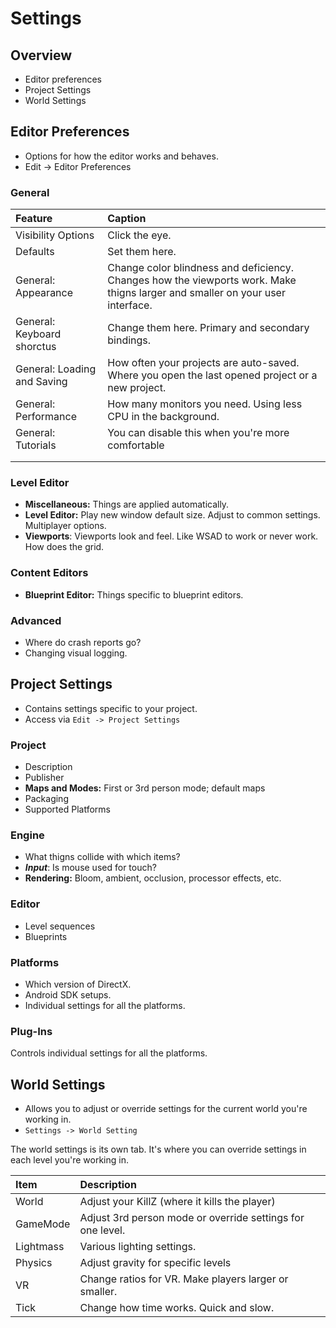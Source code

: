 # Settings

## Overview

* Editor preferences
* Project Settings
* World Settings

## Editor Preferences

* Options for how the editor works and behaves.
* Edit -&gt; Editor Preferences

### General

| Feature | Caption |
| :--- | :--- |
| Visibility Options | Click the eye. |
| Defaults | Set them here. |
| General: Appearance | Change color blindness and deficiency. Changes how the viewports work. Make thigns larger and smaller on your user interface. |
| General: Keyboard shorctus | Change them here. Primary and secondary bindings. |
| General: Loading and Saving | How often your projects are auto-saved. Where you open the last opened project or a new project. |
| General: Performance | How many monitors you need. Using less CPU in the background. |
| General: Tutorials | You can disable this when you're more comfortable |
|  |  |
|  |  |

### Level Editor

* **Miscellaneous:** Things are applied automatically.
* **Level Editor:** Play new window default size. Adjust to common settings. Multiplayer options.
* **Viewports**: Viewports look and feel. Like WSAD to work or never work. How does the grid.

### Content Editors

* **Blueprint Editor:** Things specific to blueprint editors.

### Advanced

* Where do crash reports go?
* Changing visual logging.

## Project Settings

* Contains settings specific to your project.
* Access via `Edit -> Project Settings`

### Project

* Description
* Publisher
* **Maps and Modes:** First or 3rd person mode; default maps
* Packaging
* Supported Platforms

### Engine

* What thigns collide with which items? 
* _**Input**_: Is mouse used for touch?
* **Rendering:** Bloom, ambient, occlusion, processor effects, etc.

### Editor

* Level sequences
* Blueprints

### Platforms

* Which version of DirectX. 
* Android SDK setups.
* Individual settings for all the platforms.

### Plug-Ins

Controls individual settings for all the platforms.

## World Settings

* Allows you to adjust or override settings for the current world you're working in.
* `Settings -> World Setting`

The world settings is its own tab. It's where you can override settings in each level you're working in.

| Item | Description |
| :--- | :--- |
| World | Adjust your KillZ \(where it kills the player\) |
| GameMode | Adjust 3rd person mode or override settings for one level. |
| Lightmass | Various lighting settings.  |
| Physics | Adjust gravity for specific levels |
| VR | Change ratios for VR. Make players larger or smaller. |
| Tick | Change how time works. Quick and slow. |


